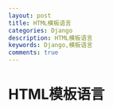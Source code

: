 ```yaml
---
layout: post
title: HTML模板语言
categories: Django
description: HTML模板语言
keywords: Django,模板语言
comments: true
---
```


# HTML模板语言

